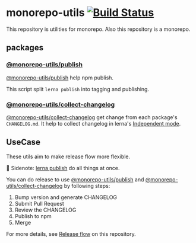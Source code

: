 # monorepo-utils [![Build Status](https://travis-ci.org/azu/monorepo-utils.svg?branch=master)](https://travis-ci.org/azu/monorepo-utils)

This repository is utilities for monorepo.
Also this repository is a monorepo.

## packages

### [@monorepo-utils/publish](./packages/@monorepo-utils/publish)

[@monorepo-utils/publish](./packages/@monorepo-utils/publish) help npm publish.

This script split `lerna publish` into tagging and publishing.

### [@monorepo-utils/collect-changelog](./packages/@monorepo-utils/collect-changelog)

[@monorepo-utils/collect-changelog](./packages/@monorepo-utils/collect-changelog) get change from each package's `CHANGELOG.md`.
It help to collect changelog in lerna's [Independent mode](https://github.com/lerna/lerna#independent-mode---independent).


## UseCase

These utils aim to make release flow more flexible.

:memo: Sidenote: [lerna publish](https://github.com/lerna/lerna/blob/master/commands/publish#readme) do all things at once.

You can do release to use [@monorepo-utils/publish](./packages/@monorepo-utils/publish) and [@monorepo-utils/collect-changelog](./packages/@monorepo-utils/collect-changelog) by following steps: 

1. Bump version and generate CHANGELOG
2. Submit Pull Request
3. Review the CHANGELOG
4. Publish to npm
5. Merge

For more details, see [Release flow](https://github.com/azu/monorepo-utils/blob/master/.github/CONTRIBUTING.md#release-flow) on this repository.
